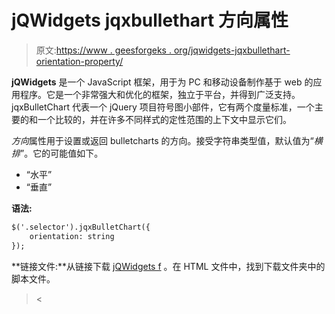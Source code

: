 # jQWidgets jqxbullethart 方向属性

> 原文:[https://www . geesforgeks . org/jqwidgets-jqxbullethart-orientation-property/](https://www.geeksforgeeks.org/jqwidgets-jqxbulletchart-orientation-property/)

**jQWidgets** 是一个 JavaScript 框架，用于为 PC 和移动设备制作基于 web 的应用程序。它是一个非常强大和优化的框架，独立于平台，并得到广泛支持。jqxBulletChart 代表一个 jQuery 项目符号图小部件，它有两个度量标准，一个主要的和一个比较的，并在许多不同样式的定性范围的上下文中显示它们。

*方向*属性用于设置或返回 bulletcharts 的方向。接受字符串类型值，默认值为“*横排*”。它的可能值如下。

*   “水平”
*   “垂直”

**语法:**

```html
$('.selector').jqxBulletChart({
    orientation: string
});
```

**链接文件:**从链接下载 [jQWidgets f](https://www.jqwidgets.com/download/) 。在 HTML 文件中，找到下载文件夹中的脚本文件。

> <link rel="”stylesheet”" href="”jqwidgets/styles/jqx.base.css”" type="”text/css”"><